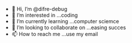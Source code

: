 - 👋 Hi, I’m @difre-debug
- 👀 I’m interested in ...coding
- 🌱 I’m currently learning ...computer sciemce
- 💞️ I’m looking to collaborate on ...easing succes
- 📫 How to reach me ...use my email

<!---
difre-debug/difre-debug is a ✨ special ✨ repository because its `README.md` (this file) appears on your GitHub profile.
You can click the Preview link to take a look at your changes.
--->
